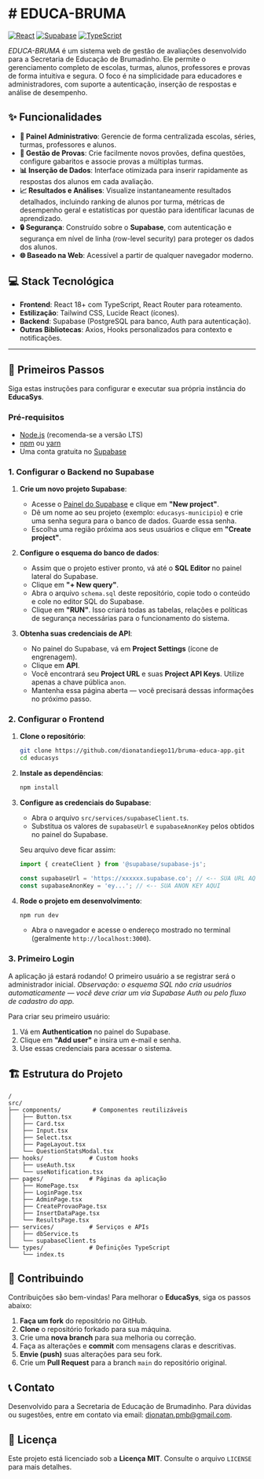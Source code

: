 # # EDUCA-BRUMA

[![React](https://img.shields.io/badge/React-18.x-blue?logo=react)](https://reactjs.org) [![Supabase](https://img.shields.io/badge/Supabase-Database%20%26%20Auth-purple?logo=supabase)](https://supabase.com) [![TypeScript](https://img.shields.io/badge/TypeScript-5.x-blue?logo=typescript)](https://www.typescriptlang.org)

*EDUCA-BRUMA* é um sistema web de gestão de avaliações desenvolvido para a Secretaria de Educação de Brumadinho. Ele permite o gerenciamento completo de escolas, turmas, alunos, professores e provas de forma intuitiva e segura. O foco é na simplicidade para educadores e administradores, com suporte a autenticação, inserção de respostas e análise de desempenho.

## ✨ Funcionalidades

* **🏫 Painel Administrativo**: Gerencie de forma centralizada escolas, séries, turmas, professores e alunos.
* **📝 Gestão de Provas**: Crie facilmente novos provões, defina questões, configure gabaritos e associe provas a múltiplas turmas.
* **📊 Inserção de Dados**: Interface otimizada para inserir rapidamente as respostas dos alunos em cada avaliação.
* **📈 Resultados e Análises**: Visualize instantaneamente resultados detalhados, incluindo ranking de alunos por turma, métricas de desempenho geral e estatísticas por questão para identificar lacunas de aprendizado.
* **🔒 Segurança**: Construído sobre o **Supabase**, com autenticação e segurança em nível de linha (row-level security) para proteger os dados dos alunos.
* **🌐 Baseado na Web**: Acessível a partir de qualquer navegador moderno.

## 💻 Stack Tecnológica

- **Frontend**: React 18+ com TypeScript, React Router para roteamento.
- **Estilização**: Tailwind CSS, Lucide React (ícones).
- **Backend**: Supabase (PostgreSQL para banco, Auth para autenticação).
- **Outras Bibliotecas**: Axios, Hooks personalizados para contexto e notificações.

---

## 🚀 Primeiros Passos

Siga estas instruções para configurar e executar sua própria instância do **EducaSys**.

### Pré-requisitos

* [Node.js](https://nodejs.org/) (recomenda-se a versão LTS)
* [npm](https://www.npmjs.com/) ou [yarn](https://yarnpkg.com/)
* Uma conta gratuita no [Supabase](https://supabase.com/)

### 1. Configurar o Backend no Supabase

1. **Crie um novo projeto Supabase**:

   * Acesse o [Painel do Supabase](https://app.supabase.com/) e clique em **"New project"**.
   * Dê um nome ao seu projeto (exemplo: `educasys-municipio`) e crie uma senha segura para o banco de dados. Guarde essa senha.
   * Escolha uma região próxima aos seus usuários e clique em **"Create project"**.

2. **Configure o esquema do banco de dados**:

   * Assim que o projeto estiver pronto, vá até o **SQL Editor** no painel lateral do Supabase.
   * Clique em **"+ New query"**.
   * Abra o arquivo `schema.sql` deste repositório, copie todo o conteúdo e cole no editor SQL do Supabase.
   * Clique em **"RUN"**. Isso criará todas as tabelas, relações e políticas de segurança necessárias para o funcionamento do sistema.

3. **Obtenha suas credenciais de API**:

   * No painel do Supabase, vá em **Project Settings** (ícone de engrenagem).
   * Clique em **API**.
   * Você encontrará seu **Project URL** e suas **Project API Keys**. Utilize apenas a chave pública `anon`.
   * Mantenha essa página aberta — você precisará dessas informações no próximo passo.

### 2. Configurar o Frontend

1. **Clone o repositório**:

   ```bash
   git clone https://github.com/dionatandiego11/bruma-educa-app.git
   cd educasys
   ```

2. **Instale as dependências**:

   ```bash
   npm install
   ```

3. **Configure as credenciais do Supabase**:

   * Abra o arquivo `src/services/supabaseClient.ts`.
   * Substitua os valores de `supabaseUrl` e `supabaseAnonKey` pelos obtidos no painel do Supabase.

   Seu arquivo deve ficar assim:

   ```typescript
   import { createClient } from '@supabase/supabase-js';

   const supabaseUrl = 'https://xxxxxx.supabase.co'; // <-- SUA URL AQUI
   const supabaseAnonKey = 'ey...'; // <-- SUA ANON KEY AQUI
   ```

4. **Rode o projeto em desenvolvimento**:

     ```bash
     npm run dev
     ```
   * Abra o navegador e acesse o endereço mostrado no terminal (geralmente `http://localhost:3000`).

### 3. Primeiro Login

A aplicação já estará rodando! O primeiro usuário a se registrar será o administrador inicial.
*Observação: o esquema SQL não cria usuários automaticamente — você deve criar um via Supabase Auth ou pelo fluxo de cadastro do app.*

Para criar seu primeiro usuário:

1. Vá em **Authentication** no painel do Supabase.
2. Clique em **"Add user"** e insira um e-mail e senha.
3. Use essas credenciais para acessar o sistema.

## 🏗️ Estrutura do Projeto

```
/
src/
├── components/         # Componentes reutilizáveis
│   ├── Button.tsx
│   ├── Card.tsx
│   ├── Input.tsx
│   ├── Select.tsx
│   ├── PageLayout.tsx
│   └── QuestionStatsModal.tsx
├── hooks/             # Custom hooks
│   ├── useAuth.tsx
│   └── useNotification.tsx
├── pages/             # Páginas da aplicação
│   ├── HomePage.tsx
│   ├── LoginPage.tsx
│   ├── AdminPage.tsx
│   ├── CreateProvaoPage.tsx
│   ├── InsertDataPage.tsx
│   └── ResultsPage.tsx
├── services/          # Serviços e APIs
│   ├── dbService.ts
│   └── supabaseClient.ts
└── types/             # Definições TypeScript
    └── index.ts
```

## 🤝 Contribuindo

Contribuições são bem-vindas! Para melhorar o **EducaSys**, siga os passos abaixo:

1. **Faça um fork** do repositório no GitHub.
2. **Clone** o repositório forkado para sua máquina.
3. Crie uma **nova branch** para sua melhoria ou correção.
4. Faça as alterações e **commit** com mensagens claras e descritivas.
5. **Envie (push)** suas alterações para seu fork.
6. Crie um **Pull Request** para a branch `main` do repositório original.

## 📞 Contato

Desenvolvido para a Secretaria de Educação de Brumadinho. Para dúvidas ou sugestões, entre em contato via email: dionatan.pmb@gmail.com.

## 📄 Licença

Este projeto está licenciado sob a **Licença MIT**. Consulte o arquivo `LICENSE` para mais detalhes.

